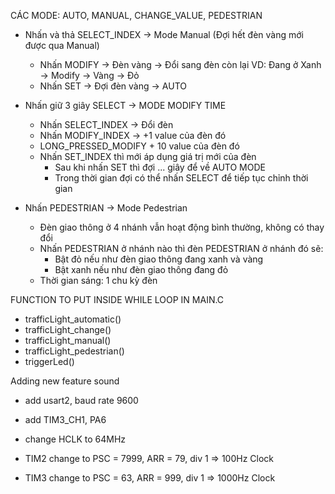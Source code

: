 CÁC MODE: AUTO, MANUAL, CHANGE_VALUE, PEDESTRIAN

- Nhấn và thả SELECT_INDEX -> Mode Manual (Đợi hết đèn vàng mới được qua Manual)
	+ Nhấn MODIFY -> Đèn vàng -> Đổi sang đèn còn lại 
		VD: Đang ở Xanh -> Modify -> Vàng -> Đỏ
	+ Nhấn SET -> Đợi đèn vàng -> AUTO
	
- Nhấn giữ 3 giây SELECT -> MODE MODIFY TIME
	+ Nhấn SELECT_INDEX -> Đổi đèn
	+ Nhấn MODIFY_INDEX -> +1 value của đèn đó
	+ LONG_PRESSED_MODIFY + 10 value của đèn đó
	+ Nhấn SET_INDEX thì mới áp dụng giá trị mới của đèn
		* Sau khi nhấn SET thì đợi ... giây để về AUTO MODE
		* Trong thời gian đợi có thể nhấn SELECT để tiếp tục chỉnh thời gian

- Nhấn PEDESTRIAN -> Mode Pedestrian 
	+ Đèn giao thông ở 4 nhánh vẫn hoạt động bình thường, không có thay đổi
	+ Nhấn PEDESTRIAN ở nhánh nào thì đèn PEDESTRIAN ở nhánh đó sẽ:
		* Bật đỏ nếu như đèn giao thông đang xanh và vàng
		* Bật xanh nếu như đèn giao thông đang đỏ
	+ Thời gian sáng: 1 chu kỳ đèn

FUNCTION TO PUT INSIDE WHILE LOOP IN MAIN.C
- trafficLight_automatic()
- trafficLight_change()
- trafficLight_manual()
- trafficLight_pedestrian()
- triggerLed()


Adding new feature sound 

- add usart2, baud rate 9600
- add TIM3_CH1, PA6

- change HCLK to 64MHz
- TIM2 change to PSC = 7999, ARR = 79, div 1 => 100Hz Clock
- TIM3 change to PSC = 63, ARR = 999, div 1 => 1000Hz Clock

